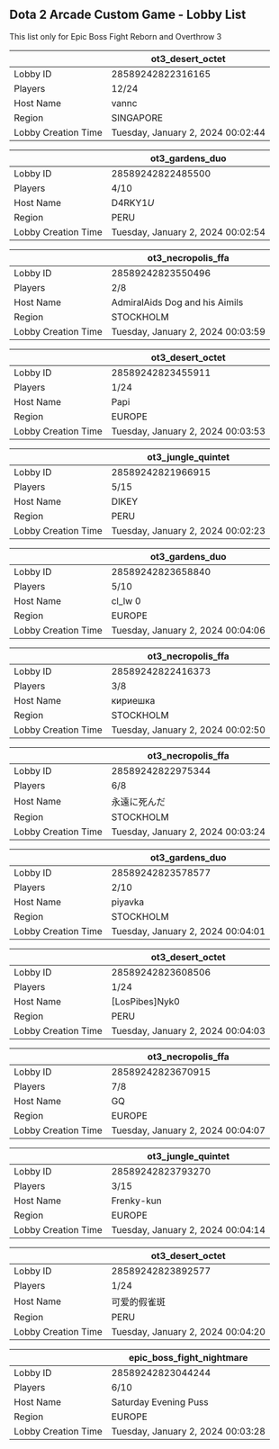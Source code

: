 ## Dota 2 Arcade Custom Game - Lobby List

This list only for Epic Boss Fight Reborn and Overthrow 3

|  | ot3_desert_octet |
| ------ | ------ |
| Lobby ID | 28589242822316165 |
| Players | 12/24 |
| Host Name | vannc |
| Region | SINGAPORE |
| Lobby Creation Time | Tuesday, January 2, 2024 00:02:44 |


|  | ot3_gardens_duo |
| ------ | ------ |
| Lobby ID | 28589242822485500 |
| Players | 4/10 |
| Host Name | D4RKY1$U$ |
| Region | PERU |
| Lobby Creation Time | Tuesday, January 2, 2024 00:02:54 |


|  | ot3_necropolis_ffa |
| ------ | ------ |
| Lobby ID | 28589242823550496 |
| Players | 2/8 |
| Host Name | AdmiralAids Dog and his Aimils |
| Region | STOCKHOLM |
| Lobby Creation Time | Tuesday, January 2, 2024 00:03:59 |


|  | ot3_desert_octet |
| ------ | ------ |
| Lobby ID | 28589242823455911 |
| Players | 1/24 |
| Host Name | Papi |
| Region | EUROPE |
| Lobby Creation Time | Tuesday, January 2, 2024 00:03:53 |


|  | ot3_jungle_quintet |
| ------ | ------ |
| Lobby ID | 28589242821966915 |
| Players | 5/15 |
| Host Name | DIKEY |
| Region | PERU |
| Lobby Creation Time | Tuesday, January 2, 2024 00:02:23 |


|  | ot3_gardens_duo |
| ------ | ------ |
| Lobby ID | 28589242823658840 |
| Players | 5/10 |
| Host Name | cl_lw 0 |
| Region | EUROPE |
| Lobby Creation Time | Tuesday, January 2, 2024 00:04:06 |


|  | ot3_necropolis_ffa |
| ------ | ------ |
| Lobby ID | 28589242822416373 |
| Players | 3/8 |
| Host Name | кириешка |
| Region | STOCKHOLM |
| Lobby Creation Time | Tuesday, January 2, 2024 00:02:50 |


|  | ot3_necropolis_ffa |
| ------ | ------ |
| Lobby ID | 28589242822975344 |
| Players | 6/8 |
| Host Name | 永遠に死んだ |
| Region | STOCKHOLM |
| Lobby Creation Time | Tuesday, January 2, 2024 00:03:24 |


|  | ot3_gardens_duo |
| ------ | ------ |
| Lobby ID | 28589242823578577 |
| Players | 2/10 |
| Host Name | piyavka |
| Region | STOCKHOLM |
| Lobby Creation Time | Tuesday, January 2, 2024 00:04:01 |


|  | ot3_desert_octet |
| ------ | ------ |
| Lobby ID | 28589242823608506 |
| Players | 1/24 |
| Host Name | [LosPibes]Nyk0 |
| Region | PERU |
| Lobby Creation Time | Tuesday, January 2, 2024 00:04:03 |


|  | ot3_necropolis_ffa |
| ------ | ------ |
| Lobby ID | 28589242823670915 |
| Players | 7/8 |
| Host Name | GQ |
| Region | EUROPE |
| Lobby Creation Time | Tuesday, January 2, 2024 00:04:07 |


|  | ot3_jungle_quintet |
| ------ | ------ |
| Lobby ID | 28589242823793270 |
| Players | 3/15 |
| Host Name | Frenky-kun |
| Region | EUROPE |
| Lobby Creation Time | Tuesday, January 2, 2024 00:04:14 |


|  | ot3_desert_octet |
| ------ | ------ |
| Lobby ID | 28589242823892577 |
| Players | 1/24 |
| Host Name | 可爱的假雀斑 |
| Region | PERU |
| Lobby Creation Time | Tuesday, January 2, 2024 00:04:20 |


|  | epic_boss_fight_nightmare |
| ------ | ------ |
| Lobby ID | 28589242823044244 |
| Players | 6/10 |
| Host Name | Saturday Evening Puss |
| Region | EUROPE |
| Lobby Creation Time | Tuesday, January 2, 2024 00:03:28 |


